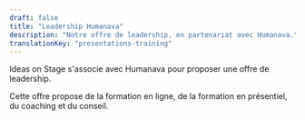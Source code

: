 ```yaml
---
draft: false
title: "Leadership Humanava"
description: "Notre offre de leadership, en partenariat avec Humanava."
translationKey: "presentations-training"
---
```

Ideas on Stage s'associe avec Humanava pour proposer une offre de leadership.

Cette offre propose de la formation en ligne, de la formation en présentiel, du coaching et du conseil.

